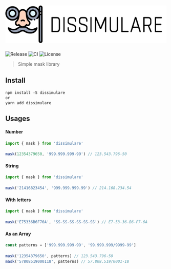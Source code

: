 <h1 align="center">
  <img src="logo.png" alt="Dissimulate">
</h1>

![Release](https://img.shields.io/github/v/release/CallMeFabioo/dissimulare?include_prereleases)
![CI](https://github.com/CallMeFabioo/disguise/workflows/Disguise%20CI/badge.svg)
![License](https://img.shields.io/npm/l/dissimulare)

> Simple mask library

## Install

```shell
npm install -S dissimulare
or
yarn add dissimulare
```

## Usages

#### Number

```js
import { mask } from 'dissimulare'

mask(12354379650, '999.999.999-99') // 123.543.796-50
```

#### String

```js
import { mask } from 'dissimulare'

mask('21416823454', '999.999.999.99') // 214.168.234.54
```

#### With letters

```js
import { mask } from 'dissimulare'

mask('E75336B6F76A', 'SS-SS-SS-SS-SS-SS') // E7-53-36-B6-F7-6A
```

#### As an Array

```js
const patterns = ['999.999.999-99', '99.999.999/9999-99']

mask('12354379650', patterns) // 123.543.796-50
mask('57808519000118', patterns) // 57.808.519/0001-18
```
